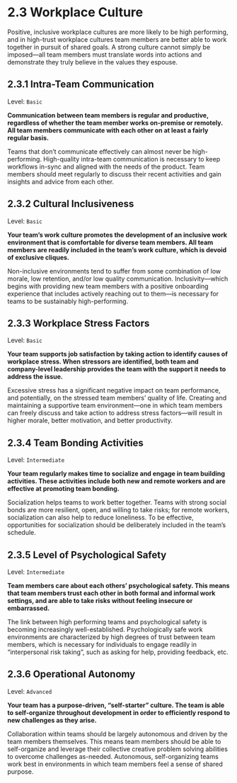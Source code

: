 # 2.3 Workplace Culture
Positive, inclusive workplace cultures are more likely to be high performing, and in high-trust workplace cultures team members are better able to work together in pursuit of shared goals. A strong culture cannot simply be imposed—all team members must translate words into actions and demonstrate they truly believe in the values they espouse.

## 2.3.1 Intra-Team Communication
Level: `Basic`

**Communication between team members is regular and productive, regardless of whether the team member works on-premise or remotely. All team members communicate with each other on at least a fairly regular basis.**

Teams that don’t communicate effectively can almost never be high-performing. High-quality intra-team communication is necessary to keep workflows in-sync and aligned with the needs of the product. Team members should meet regularly to discuss their recent activities and gain insights and advice from each other.

## 2.3.2 Cultural Inclusiveness
Level: `Basic`

**Your team’s work culture promotes the development of an inclusive work environment that is comfortable for diverse team members. All team members are readily included in the team’s work culture, which is devoid of exclusive cliques.**

Non-inclusive environments tend to suffer from some combination of low morale, low retention, and/or low quality communication. Inclusivity—which begins with providing new team members with a positive onboarding experience that includes actively reaching out to them—is necessary for teams to be sustainably high-performing.

## 2.3.3 Workplace Stress Factors
Level: `Basic`

**Your team supports job satisfaction by taking action to identify causes of workplace stress. When stressors are identified, both team and company-level leadership provides the team with the support it needs to address the issue.**

Excessive stress has a significant negative impact on team performance, and potentially, on the stressed team members’ quality of life. Creating and maintaining a supportive team environment—one in which team members can freely discuss and take action to address stress factors—will result in higher morale, better motivation, and better productivity.

## 2.3.4 Team Bonding Activities
Level: `Intermediate`

**Your team regularly makes time to socialize and engage in team building activities. These activities include both new and remote workers and are effective at promoting team bonding.**

Socialization helps teams to work better together. Teams with strong social bonds are more resilient, open, and willing to take risks; for remote workers, socialization can also help to reduce loneliness. To be effective, opportunities for socialization should be deliberately included in the team’s schedule.

## 2.3.5 Level of Psychological Safety
Level: `Intermediate`

**Team members care about each others’ psychological safety. This means that team members trust each other in both formal and informal work settings, and are able to take risks without feeling insecure or embarrassed.**

The link between high performing teams and psychological safety is becoming increasingly well-established. Psychologically safe work environments are characterized by high degrees of trust between team members, which is necessary for individuals to engage readily in “interpersonal risk taking”, such as asking for help, providing feedback, etc.

## 2.3.6 Operational Autonomy
Level: `Advanced`

**Your team has a purpose-driven, “self-starter” culture. The team is able to self-organize throughout development in order to efficiently respond to new challenges as they arise.**

Collaboration within teams should be largely autonomous and driven by the team members themselves. This means team members should be able to self-organize and leverage their collective creative problem solving abilities to overcome challenges as-needed. Autonomous, self-organizing teams work best in environments in which team members feel a sense of shared purpose.

